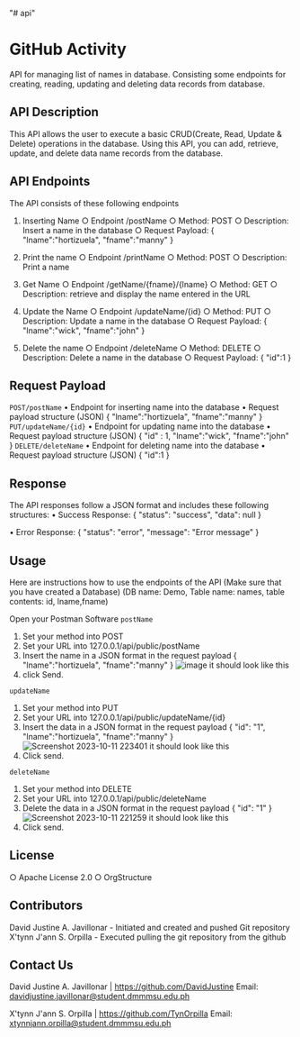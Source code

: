 "# api" 

# GitHub Activity


API for managing list of names in database. Consisting some endpoints for creating, reading, updating and deleting data records from database.


 


## API Description
This API allows the user to execute a basic CRUD(Create, Read, Update & Delete) operations in the database. Using this API, you can add, retrieve, update, and delete data name records from the database.


 


## API Endpoints
The API consists of these following endpoints

1. Inserting Name
     ○ Endpoint /postName
     ○ Method: POST
     ○ Description: Insert a name in the database
     ○ Request Payload:
           {
            "lname":"hortizuela",
             "fname":"manny"
           }
   
3.  Print  the name
     ○ Endpoint /printName
     ○ Method: POST
     ○ Description: Print a name
    
4. Get Name
     ○ Endpoint /getName/{fname}/{lname}
     ○ Method: GET
     ○ Description: retrieve and display the name entered in the URL

5. Update the Name
     ○ Endpoint /updateName/{id}
     ○ Method: PUT
     ○ Description: Update a name in the database
     ○ Request Payload:
           {
             "lname":"wick",
              "fname":"john"
           }

6. Delete the name
     ○ Endpoint /deleteName
     ○ Method: DELETE
     ○ Description: Delete a name in the database
     ○ Request Payload:
           {
             "id":1
           }

## Request Payload
```POST/postName```
      • Endpoint for inserting name into the database
      • Request payload structure (JSON)
            {
             "lname":"hortizuela",
             "fname":"manny"
            } 
 ```PUT/updateName/{id}```
       • Endpoint for updating name into the database
       • Request payload structure (JSON)
            {
             "id" : 1,
             "lname":"wick",
             "fname":"john"
            }
```DELETE/deleteName```
       • Endpoint for deleting name into the database
       • Request payload structure (JSON)
            {
             "id":1
            }

## Response
The API responses follow a JSON format and includes these following structures:
   • Success Response:
      {
         "status": "success",
         "data": null
      }

   • Error Response:
      {
         "status": "error",
         "message": "Error message"
      }
     
## Usage
Here are instructions how to use the endpoints of the API
(Make sure that you have created a Database)
(DB name: Demo, Table name: names, table contents: id, lname,fname)

Open your Postman Software 
```postName```
1. Set your method into POST
2. Set your URL into 127.0.0.1/api/public/postName
3. Insert the name in a JSON format in the request payload
       {
         "lname":"hortizuela",
         "fname":"manny"
       } 
   ![image](https://github.com/DavidJustine/api/assets/147040193/94063373-4f6d-4b58-9929-c6dff21c4b46)
   it should look like this
4. click Send.


```updateName```
1. Set your method into PUT
2. Set your URL into 127.0.0.1/api/public/updateName/{id}
3. Insert the data in a JSON format in the request payload
       {
         "id": "1",
         "lname":"hortizuela",
         "fname":"manny"
       }
 ![Screenshot 2023-10-11 223401](https://github.com/DavidJustine/api/assets/147040193/4a5b1c6a-1417-4fbb-b559-6ba1947b9e54)
 it should look like this
4. Click send.


```deleteName```
1. Set your method into DELETE
2. Set your URL into 127.0.0.1/api/public/deleteName
3. Delete the data in a JSON format in the request payload
       {
         "id": "1"
       }
 ![Screenshot 2023-10-11 221259](https://github.com/DavidJustine/api/assets/147040193/76724050-6f6c-4715-98e5-c048f7b137b2)
it should look like this
4. Click send.


## License
 ○ Apache License 2.0
 ○ OrgStructure


 


## Contributors
David Justine A. Javillonar - Initiated and created and pushed Git repository
X'tynn J'ann S. Orpilla - Executed pulling the git repository from the github


 


## Contact Us
David Justine A. Javillonar | https://github.com/DavidJustine
Email: davidjustine.javillonar@student.dmmmsu.edu.ph

X'tynn J'ann S. Orpilla | https://github.com/TynOrpilla
Email: xtynnjann.orpilla@student.dmmmsu.edu.ph

